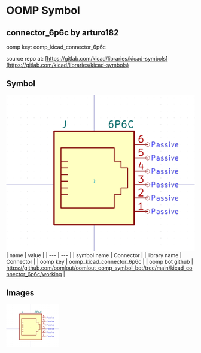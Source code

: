 # OOMP Symbol  
## connector_6p6c  by arturo182  
  
oomp key: oomp_kicad_connector_6p6c  
  
source repo at: [https://gitlab.com/kicad/libraries/kicad-symbols](https://gitlab.com/kicad/libraries/kicad-symbols)  
## Symbol  
  
[![working.png](working_600.png)](working.png)  
| name | value | 
| --- | --- | 
| symbol name | Connector | 
| library name | Connector | 
| oomp key | oomp_kicad_connector_6p6c | 
| oomp bot github | https://github.com/oomlout/oomlout_oomp_symbol_bot/tree/main/kicad_connector_6p6c/working | 
## Images  
  
[![working.png](working_140.png)](working.png)  
